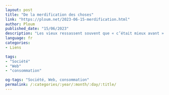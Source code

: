 ```yaml
---
layout: post
title: "De la merdification des choses"
link: "https://ploum.net/2023-06-15-merdification.html"
author: Ploum
published_date: "15/06/2023"
description: "Les vieux ressassent souvent que « c’était mieux avant » et que « tout se désagrège ». Le trope semble éculé. Mais s’il contenait une part de vérité ? Et si, réellement, nous étions dans une période où la plupart des services devenaient merdiques ? Et si le capitalo-consumérime était entré dans sa phase de « merdification » ?"
language: fr
categories:
- Liens

tags:
- "Société"
- "Web"
- "consommation"

og-tags: "Société, Web, consommation"
permalink: /:categories/:year/:month/:day/:title/
---
```

